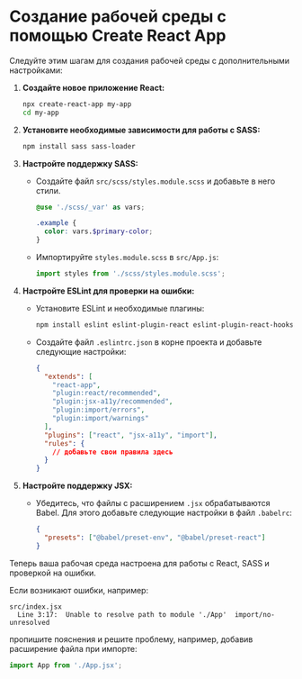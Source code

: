 # Создание рабочей среды с помощью Create React App

Следуйте этим шагам для создания рабочей среды с дополнительными настройками:

1. **Создайте новое приложение React:**
   ```sh
   npx create-react-app my-app
   cd my-app
   ```

2. **Установите необходимые зависимости для работы с SASS:**
   ```sh
   npm install sass sass-loader
   ```

3. **Настройте поддержку SASS:**
   - Создайте файл `src/scss/styles.module.scss` и добавьте в него стили.
     ```scss
     @use './scss/_var' as vars;

     .example {
       color: vars.$primary-color;
     }
     ```
   - Импортируйте `styles.module.scss` в `src/App.js`:
     ```jsx
     import styles from './scss/styles.module.scss';
     ```

4. **Настройте ESLint для проверки на ошибки:**
   - Установите ESLint и необходимые плагины:
     ```sh
     npm install eslint eslint-plugin-react eslint-plugin-react-hooks eslint-plugin-jsx-a11y eslint-plugin-import --save-dev
     ```
   - Создайте файл `.eslintrc.json` в корне проекта и добавьте следующие настройки:
     ```json
     {
       "extends": [
         "react-app",
         "plugin:react/recommended",
         "plugin:jsx-a11y/recommended",
         "plugin:import/errors",
         "plugin:import/warnings"
       ],
       "plugins": ["react", "jsx-a11y", "import"],
       "rules": {
         // добавьте свои правила здесь
       }
     }
     ```

5. **Настройте поддержку JSX:**
   - Убедитесь, что файлы с расширением `.jsx` обрабатываются Babel. Для этого добавьте следующие настройки в файл `.babelrc`:
     ```json
     {
       "presets": ["@babel/preset-env", "@babel/preset-react"]
     }
     ```

Теперь ваша рабочая среда настроена для работы с React, SASS и проверкой на ошибки.

Если возникают ошибки, например:
```
src/index.jsx
  Line 3:17:  Unable to resolve path to module './App'  import/no-unresolved
```
пропишите пояснения и решите проблему, например, добавив расширение файла при импорте:
```jsx
import App from './App.jsx';
```


